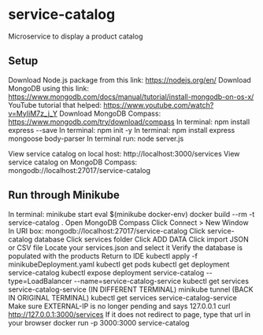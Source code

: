 # service-catalog

Microservice to display a product catalog

## Setup
Download Node.js package from this link: https://nodejs.org/en/
Download MongoDB using this link: https://www.mongodb.com/docs/manual/tutorial/install-mongodb-on-os-x/
YouTube tutorial that helped: https://www.youtube.com/watch?v=MyIiM7z_j_Y
Download MongoDB Compass: https://www.mongodb.com/try/download/compass
In terminal: npm install express --save
In terminal: npm init -y
In terminal: npm install express mongoose body-parser
In terminal run: node server.js

View service catalog on local host: http://localhost:3000/services
View service catalog on MongoDB Compass: mongodb://localhost:27017/service-catalog


## Run through Minikube
In terminal: 
minikube start
eval $(minikube docker-env)
docker build --rm -t service-catalog .
Open MongoDB Compass
Click Connect > New Window
In URI box: mongodb://localhost:27017/service-catalog
Click service-catalog database
Click services folder
Click ADD DATA 
Click import JSON or CSV file
Locate your services.json and select it
Verify the database is populated with the products
Return to IDE
kubectl apply -f minikubeDeployment.yaml
kubectl get pods
kubectl get deployment service-catalog
kubectl expose deployment service-catalog --type=LoadBalancer --name=service-catalog-service 
kubectl get services service-catalog-service
(IN DIFFERENT TERMINAL) minikube tunnel
(BACK IN ORIGINAL TERMINAL) kubectl get services service-catalog-service
Make sure EXTERNAL-IP is no longer pending and says 127.0.0.1
curl http://127.0.0.1:3000/services
If it does not redirect to page, type that url in your browser
docker run -p 3000:3000 service-catalog


